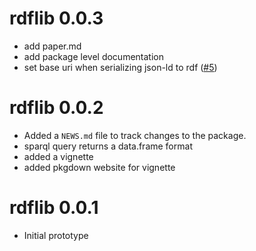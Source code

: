 # rdflib 0.0.3

* add paper.md
* add package level documentation
* set base uri when serializing json-ld to rdf ([#5](https://github.com/cboettig/rdflib/issues/5))


# rdflib 0.0.2

* Added a `NEWS.md` file to track changes to the package.
* sparql query returns a data.frame format
* added a vignette
* added pkgdown website for vignette

# rdflib 0.0.1

* Initial prototype


